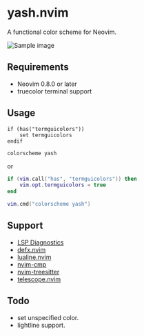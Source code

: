 # yash.nvim
A functional color scheme for Neovim.

![Sample image](image/sample.png)

## Requirements
- Neovim 0.8.0 or later
- truecolor terminal support

## Usage
```vim
if (has("termguicolors"))
    set termguicolors
endif

colorscheme yash
```
or
```lua
if (vim.call("has", "termguicolors")) then
    vim.opt.termguicolors = true
end

vim.cmd("colorscheme yash")
```

## Support
- [LSP Diagnostics](https://neovim.io/doc/user/lsp.html)
- [defx.nvim](https://github.com/Shougo/defx.nvim)
- [lualine.nvim](https://github.com/nvim-lualine/lualine.nvim)
- [nvim-cmp](https://github.com/hrsh7th/nvim-cmp)
- [nvim-treesitter](https://github.com/nvim-treesitter/nvim-treesitter)
- [telescope.nvim](https://github.com/nvim-telescope/telescope.nvim)

## Todo
- set unspecified color.
- lightline support.
